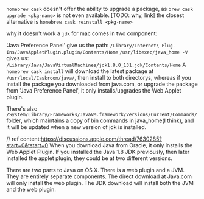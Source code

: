 `homebrew cask` doesn't offer the ability to upgrade a package, as `brew cask upgrade <pkg-name>` is not even available. [TODO: why, link]
the closest alternative is `homebrew cask reinstall <pkg-name>`

why it doesn't work
a `jdk` for mac comes in two component: 

'Java Preference Panel' give us the path:
`/Library/Internet\ Plug-Ins/JavaAppletPlugin.plugin/Contents/Home`
`/usr/libexec/java_home -V` gives us:
`/Library/Java/JavaVirtualMachines/jdk1.8.0_131.jdk/Contents/Home`
A `homebrew cask install` will download the latest package at `/usr/local/Caskroom/java/`, then install to both directorys, whereas if you install the package you downloaded from java.com, or upgrade the package from 'Java Preference Panel', it only installs/upgrades the Web Applet plugin.

There's also `/System/Library/Frameworks/JavaVM.framework/Versions/Current/Commands/` folder, which maintains a copy of bin commands in java_home(I think), and it will be updated when a new version of jdk is installed.

// ref content:https://discussions.apple.com/thread/7630285?start=0&tstart=0
When you download Java from Oracle, it only installs the Web Applet Plugin.
If you installed the Java 1.8 JDK previously, then later installed the applet plugin, they could be at two different versions.

There are two parts to Java on OS X. There is a web plugin and a JVM. They are entirely separate components.
The direct download at Java.com will only install the web plugin.
The JDK download will install both the JVM and the web plugin.

